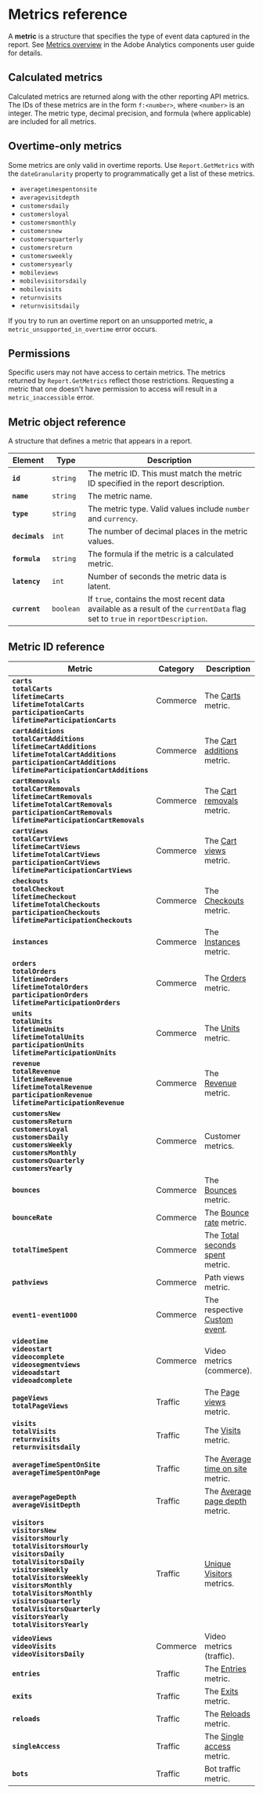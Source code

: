 # Metrics reference

A **metric** is a structure that specifies the type of event data captured in the report. See [Metrics overview](https://experienceleague.adobe.com/docs/analytics/components/metrics/overview.html) in the Adobe Analytics components user guide for details.

## Calculated metrics

Calculated metrics are returned along with the other reporting API metrics. The IDs of these metrics are in the form `f:<number>`, where `<number>` is an integer. The metric type, decimal precision, and formula (where applicable) are included for all metrics.

## Overtime-only metrics

Some metrics are only valid in overtime reports. Use `Report.GetMetrics` with the `dateGranularity` property to programmatically get a list of these metrics.

- `averagetimespentonsite`
- `averagevisitdepth`
- `customersdaily`
- `customersloyal`
- `customersmonthly`
- `customersnew`
- `customersquarterly`
- `customersreturn`
- `customersweekly`
- `customersyearly`
- `mobileviews`
- `mobilevisitorsdaily`
- `mobilevisits`
- `returnvisits`
- `returnvisitsdaily`

If you try to run an overtime report on an unsupported metric, a `metric_unsupported_in_overtime` error occurs.

## Permissions

Specific users may not have access to certain metrics. The metrics returned by `Report.GetMetrics` reflect those restrictions. Requesting a metric that one doesn't have permission to access will result in a `metric_inaccessible` error.

## Metric object reference

A structure that defines a metric that appears in a report.

Element | Type | Description
--- | --- | ---
**`id`** | `string` | The metric ID. This must match the metric ID specified in the report description.
**`name`** | `string` | The metric name.
**`type`** | `string` | The metric type. Valid values include `number` and `currency`.
**`decimals`** | `int` | The number of decimal places in the metric values.
**`formula`** | `string` | The formula if the metric is a calculated metric.
**`latency`** | `int` | Number of seconds the metric data is latent.
**`current`** | `boolean` | If `true`, contains the most recent data available as a result of the `currentData` flag set to `true` in `reportDescription`.

## Metric ID reference

Metric | Category | Description
--- | --- | ---
**`carts`**<br/>**`totalCarts`**<br/>**`lifetimeCarts`**<br/>**`lifetimeTotalCarts`**<br/>**`participationCarts`**<br/>**`lifetimeParticipationCarts`** | Commerce | The [Carts](https://experienceleague.adobe.com/docs/analytics/components/metrics/carts.html) metric.
**`cartAdditions`**<br/>**`totalCartAdditions`**<br/>**`lifetimeCartAdditions`**<br/>**`lifetimeTotalCartAdditions`**<br/>**`participationCartAdditions`**<br/>**`lifetimeParticipationCartAdditions`** | Commerce | The [Cart additions](https://experienceleague.adobe.com/docs/analytics/components/metrics/cart-additions.html) metric.
**`cartRemovals`**<br/>**`totalCartRemovals`**<br/>**`lifetimeCartRemovals`**<br/>**`lifetimeTotalCartRemovals`**<br/>**`participationCartRemovals`**<br/>**`lifetimeParticipationCartRemovals`** | Commerce | The [Cart removals](https://experienceleague.adobe.com/docs/analytics/components/metrics/cart-removals.html) metric.
**`cartViews`**<br/>**`totalCartViews`**<br/>**`lifetimeCartViews`**<br/>**`lifetimeTotalCartViews`**<br/>**`participationCartViews`**<br/>**`lifetimeParticipationCartViews`** | Commerce | The [Cart views](https://experienceleague.adobe.com/docs/analytics/components/metrics/cart-views.html) metric.
**`checkouts`**<br/>**`totalCheckout`**<br/>**`lifetimeCheckout`**<br/>**`lifetimeTotalCheckouts`**<br/>**`participationCheckouts`**<br/>**`lifetimeParticipationCheckouts`** | Commerce | The [Checkouts](https://experienceleague.adobe.com/docs/analytics/components/metrics/checkouts.html) metric.
**`instances`** | Commerce | The [Instances](https://experienceleague.adobe.com/docs/analytics/components/metrics/instances.html) metric.
**`orders`**<br/>**`totalOrders`**<br/>**`lifetimeOrders`**<br/>**`lifetimeTotalOrders`**<br/>**`participationOrders`**<br/>**`lifetimeParticipationOrders`** | Commerce | The [Orders](https://experienceleague.adobe.com/docs/analytics/components/metrics/orders.html) metric.
**`units`**<br/>**`totalUnits`**<br/>**`lifetimeUnits`**<br/>**`lifetimeTotalUnits`**<br/>**`participationUnits`**<br/>**`lifetimeParticipationUnits`** | Commerce | The [Units](https://experienceleague.adobe.com/docs/analytics/components/metrics/units.html) metric.
**`revenue`**<br/>**`totalRevenue`**<br/>**`lifetimeRevenue`**<br/>**`lifetimeTotalRevenue`**<br/>**`participationRevenue`**<br/>**`lifetimeParticipationRevenue`** | Commerce | The [Revenue](https://experienceleague.adobe.com/docs/analytics/components/metrics/revenue.html) metric.
**`customersNew`**<br/>**`customersReturn`**<br/>**`customersLoyal`**<br/>**`customersDaily`**<br/>**`customersWeekly`**<br/>**`customersMonthly`**<br/>**`customersQuarterly`**<br/>**`customersYearly`** | Commerce | Customer metrics.
**`bounces`** | Commerce | The [Bounces](https://experienceleague.adobe.com/docs/analytics/components/metrics/bounces.html) metric.
**`bounceRate`** | Commerce | The [Bounce rate](https://experienceleague.adobe.com/docs/analytics/components/metrics/bounce-rate.html) metric.
**`totalTimeSpent`** | Commerce | The [Total seconds spent](https://experienceleague.adobe.com/docs/analytics/components/metrics/total-seconds-spent.html) metric.
**`pathviews`** | Commerce | Path views metric.
**`event1`**-**`event1000`** | Commerce | The respective [Custom event](https://experienceleague.adobe.com/docs/analytics/components/metrics/custom-events.html).
**`videotime`**<br/>**`videostart`**<br/>**`videocomplete`**<br/>**`videosegmentviews`**<br/>**`videoadstart`**<br/>**`videoadcomplete`** | Commerce | Video metrics (commerce).
**`pageViews`**<br/>**`totalPageViews`** | Traffic | The [Page views](https://experienceleague.adobe.com/docs/analytics/components/metrics/page-views.html) metric.
**`visits`**<br/>**`totalVisits`**<br/>**`returnvisits`**<br/>**`returnvisitsdaily`**| Traffic | The [Visits](https://experienceleague.adobe.com/docs/analytics/components/metrics/visits.html) metric.
**`averageTimeSpentOnSite`**<br/>**`averageTimeSpentOnPage`** | Traffic | The [Average time on site](https://experienceleague.adobe.com/docs/analytics/components/metrics/average-time-on-site.html) metric.
**`averagePageDepth`**<br/>**`averageVisitDepth`** | Traffic | The [Average page depth](https://experienceleague.adobe.com/docs/analytics/components/metrics/average-page-depth.html) metric.
**`visitors`**<br/>**`visitorsNew`**<br/>**`visitorsHourly`**<br/>**`totalVisitorsHourly`**<br/>**`visitorsDaily`**<br/>**`totalVisitorsDaily`**<br/>**`visitorsWeekly`**<br/>**`totalVisitorsWeekly`**<br/>**`visitorsMonthly`**<br/>**`totalVisitorsMonthly`**<br/>**`visitorsQuarterly`**<br/>**`totalVisitorsQuarterly`**<br/>**`visitorsYearly`**<br/>**`totalVisitorsYearly`** | Traffic | [Unique Visitors](https://experienceleague.adobe.com/docs/analytics/components/metrics/unique-visitors.html) metrics.
**`videoViews`**<br/>**`videoVisits`**<br/>**`videoVisitorsDaily`** | Commerce | Video metrics (traffic).
**`entries`** | Traffic | The [Entries](https://experienceleague.adobe.com/docs/analytics/components/metrics/entries.html) metric.
**`exits`** | Traffic | The [Exits](https://experienceleague.adobe.com/docs/analytics/components/metrics/exits.html) metric.
**`reloads`** | Traffic | The [Reloads](https://experienceleague.adobe.com/docs/analytics/components/metrics/reloads.html) metric.
**`singleAccess`** | Traffic | The [Single access](https://experienceleague.adobe.com/docs/analytics/components/metrics/single-access.html) metric.
**`bots`** | Traffic | Bot traffic metric.
